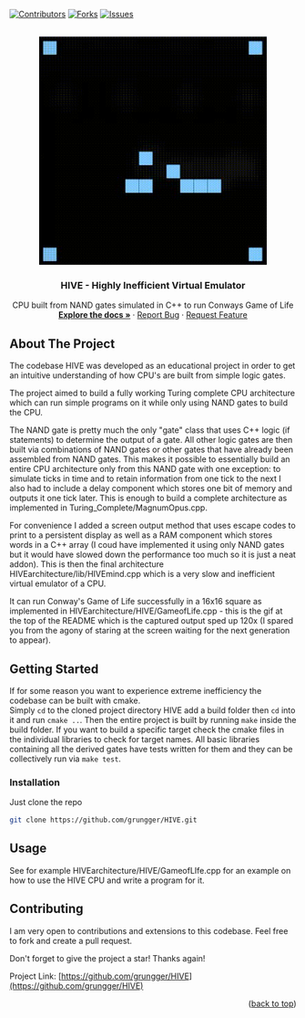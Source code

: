 <!-- Improved compatibility of back to top link: See: https://github.com/othneildrew/Best-README-Template/pull/73 -->
<a id="readme-top"></a>
<!--
*** Thanks for checking out the Best-README-Template. If you have a suggestion
*** that would make this better, please fork the repo and create a pull request
*** or simply open an issue with the tag "enhancement".
*** Don't forget to give the project a star!
*** Thanks again! Now go create something AMAZING! :D
-->



<!-- PROJECT SHIELDS -->
<!--
*** I'm using markdown "reference style" links for readability.
*** Reference links are enclosed in brackets [ ] instead of parentheses ( ).
*** See the bottom of this document for the declaration of the reference variables
*** for contributors-url, forks-url, etc. This is an optional, concise syntax you may use.
*** https://www.markdownguide.org/basic-syntax/#reference-style-links
-->
[![Contributors][contributors-shield]][contributors-url]
[![Forks][forks-shield]][forks-url]
[![Issues][issues-shield]][issues-url]



<!-- PROJECT LOGO -->
<br />
<div align="center">
  <a href="https://github.com/grungger/HIVE">
    <img src="images/AcornGoL_120x.gif" alt="Logo" width="400" height="400">
  </a>

<h3 align="center">HIVE - Highly Inefficient Virtual Emulator</h3>

  <p align="center">
    CPU built from NAND gates simulated in C++ to run Conways Game of Life
    <br />
    <a href="https://github.com/grungger/HIVE"><strong>Explore the docs »</strong></a>
    &middot;
    <a href="https://github.com/grungger/HIVE/issues/new?labels=bug&template=bug-report---.md">Report Bug</a>
    &middot;
    <a href="https://github.com/grungger/HIVE/issues/new?labels=enhancement&template=feature-request---.md">Request Feature</a>
  </p>
</div>


<!-- ABOUT THE PROJECT -->
## About The Project

The codebase HIVE was developed as an educational project in order to get an intuitive understanding of how CPU's are built from simple logic gates.

The project aimed to build a fully working Turing complete CPU architecture which can run simple programs on it while only using NAND gates to build the CPU. 

The NAND gate is pretty much the only "gate" class that uses C++ logic (if statements) to determine the output of a gate. All other logic gates are then built via combinations of NAND gates or other gates that have already been assembled from NAND gates. This makes it possible to essentially build an entire CPU architecture only from this NAND gate with one exception: to simulate ticks in time and to retain information from one tick to the next I also had to include a delay component which stores one bit of memory and outputs it one tick later. This is enough to build a complete architecture as implemented in Turing_Complete/MagnumOpus.cpp. 

For convenience I added a screen output method that uses escape codes to print to a persistent display as well as a RAM component which stores words in a C++ array (I coud have implemented it using only NAND gates but it would have slowed down the performance too much so it is just a neat addon). This is then the final architecture HIVEarchitecture/lib/HIVEmind.cpp which is a very slow and inefficient virtual emulator of a CPU. 

It can run Conway's Game of Life successfully in a 16x16 square as implemented in HIVEarchitecture/HIVE/GameofLife.cpp - this is the gif at the top of the README which is the captured output sped up 120x (I spared you from the agony of staring at the screen waiting for the next generation to appear).


<!-- GETTING STARTED -->
## Getting Started

If for some reason you want to experience extreme inefficiency the codebase can be built with cmake.  
Simply `cd` to the cloned project directory HIVE add a build folder then `cd` into it and run `cmake ..`. Then the entire project is built by running `make` inside the build folder. If you want to build a specific target check the cmake files in the individual libraries to check for target names. All basic libraries containing all the derived gates have tests written for them and they can be collectively run via `make test`.

### Installation

Just clone the repo
   ```sh
   git clone https://github.com/grungger/HIVE.git
   ```

<!-- USAGE EXAMPLES -->
## Usage

See for example HIVEarchitecture/HIVE/GameofLIfe.cpp for an example on how to use the HIVE CPU and write a program for it.

<!-- CONTRIBUTING -->
## Contributing

I am very open to contributions and extensions to this codebase. Feel free to fork and create a pull request.

Don't forget to give the project a star! Thanks again!


Project Link: [https://github.com/grungger/HIVE](https://github.com/grungger/HIVE)

<p align="right">(<a href="#readme-top">back to top</a>)</p>


<!-- MARKDOWN LINKS & IMAGES -->
<!-- https://www.markdownguide.org/basic-syntax/#reference-style-links -->
[contributors-shield]: https://img.shields.io/github/contributors/grungger/HIVE.svg?style=for-the-badge
[contributors-url]: https://github.com/grungger/HIVE/graphs/contributors
[forks-shield]: https://img.shields.io/github/forks/grungger/HIVE.svg?style=for-the-badge
[forks-url]: https://github.com/grungger/HIVE/network/members
[stars-shield]: https://img.shields.io/github/stars/grungger/HIVE.svg?style=for-the-badge
[stars-url]: https://github.com/grungger/HIVE/stargazers
[issues-shield]: https://img.shields.io/github/issues/grungger/HIVE.svg?style=for-the-badge
[issues-url]: https://github.com/grungger/HIVE/issues
[license-shield]: https://img.shields.io/github/license/grungger/HIVE.svg?style=for-the-badge
[product-screenshot]: images/screenshot.png
<!-- Shields.io badges. You can a comprehensive list with many more badges at: https://github.com/inttter/md-badges -->
[Next.js]: https://img.shields.io/badge/next.js-000000?style=for-the-badge&logo=nextdotjs&logoColor=white
[Next-url]: https://nextjs.org/
[React.js]: https://img.shields.io/badge/React-20232A?style=for-the-badge&logo=react&logoColor=61DAFB
[React-url]: https://reactjs.org/
[Vue.js]: https://img.shields.io/badge/Vue.js-35495E?style=for-the-badge&logo=vuedotjs&logoColor=4FC08D
[Vue-url]: https://vuejs.org/
[Angular.io]: https://img.shields.io/badge/Angular-DD0031?style=for-the-badge&logo=angular&logoColor=white
[Angular-url]: https://angular.io/
[Svelte.dev]: https://img.shields.io/badge/Svelte-4A4A55?style=for-the-badge&logo=svelte&logoColor=FF3E00
[Svelte-url]: https://svelte.dev/
[Laravel.com]: https://img.shields.io/badge/Laravel-FF2D20?style=for-the-badge&logo=laravel&logoColor=white
[Laravel-url]: https://laravel.com
[Bootstrap.com]: https://img.shields.io/badge/Bootstrap-563D7C?style=for-the-badge&logo=bootstrap&logoColor=white
[Bootstrap-url]: https://getbootstrap.com
[JQuery.com]: https://img.shields.io/badge/jQuery-0769AD?style=for-the-badge&logo=jquery&logoColor=white
[JQuery-url]: https://jquery.com 
